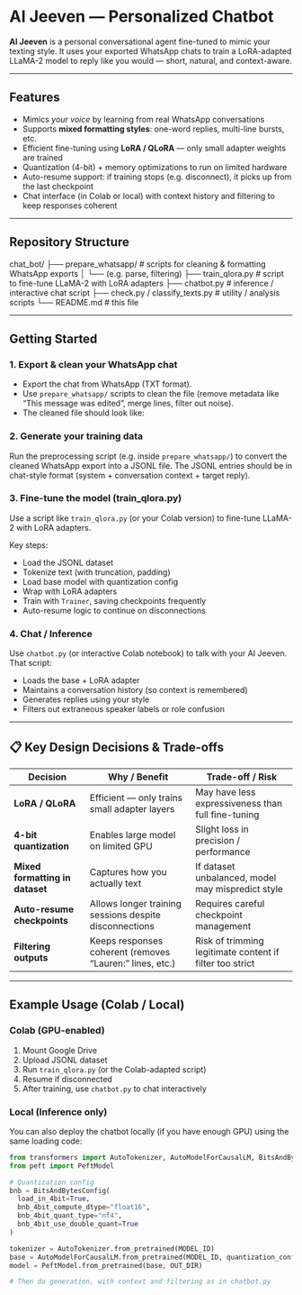 # AI Jeeven — Personalized Chatbot

**AI Jeeven** is a personal conversational agent fine-tuned to mimic your texting style. It uses your exported WhatsApp chats to train a LoRA-adapted LLaMA-2 model to reply like you would — short, natural, and context-aware.

---

##  Features

- Mimics *your voice* by learning from real WhatsApp conversations  
- Supports **mixed formatting styles**: one-word replies, multi-line bursts, etc.  
- Efficient fine-tuning using **LoRA / QLoRA** — only small adapter weights are trained  
- Quantization (4-bit) + memory optimizations to run on limited hardware  
- Auto-resume support: if training stops (e.g. disconnect), it picks up from the last checkpoint  
- Chat interface (in Colab or local) with context history and filtering to keep responses coherent  

---

##  Repository Structure

chat_bot/
├── prepare_whatsapp/ # scripts for cleaning & formatting WhatsApp exports
│ └── (e.g. parse, filtering)
├── train_qlora.py # script to fine-tune LLaMA-2 with LoRA adapters
├── chatbot.py # inference / interactive chat script
├── check.py / classify_texts.py # utility / analysis scripts
└── README.md # this file

---

##  Getting Started

### 1. Export & clean your WhatsApp chat

- Export the chat from WhatsApp (TXT format).  
- Use `prepare_whatsapp/` scripts to clean the file (remove metadata like “This message was edited”, merge lines, filter out noise).  
- The cleaned file should look like:
  

### 2. Generate your training data

Run the preprocessing script (e.g. inside `prepare_whatsapp/`) to convert the cleaned WhatsApp export into a JSONL file. The JSONL entries should be in chat-style format (system + conversation context + target reply).  

### 3. Fine-tune the model (train_qlora.py)

Use a script like `train_qlora.py` (or your Colab version) to fine-tune LLaMA-2 with LoRA adapters.

Key steps:

- Load the JSONL dataset  
- Tokenize text (with truncation, padding)  
- Load base model with quantization config  
- Wrap with LoRA adapters  
- Train with `Trainer`, saving checkpoints frequently  
- Auto-resume logic to continue on disconnections  

### 4. Chat / Inference

Use `chatbot.py` (or interactive Colab notebook) to talk with your AI Jeeven. That script:

- Loads the base + LoRA adapter  
- Maintains a conversation history (so context is remembered)  
- Generates replies using your style  
- Filters out extraneous speaker labels or role confusion  

---

## 📋 Key Design Decisions & Trade-offs

| Decision | Why / Benefit | Trade-off / Risk |
|---|---|---|
| **LoRA / QLoRA** | Efficient — only trains small adapter layers | May have less expressiveness than full fine-tuning |
| **4-bit quantization** | Enables large model on limited GPU | Slight loss in precision / performance |
| **Mixed formatting in dataset** | Captures how you actually text | If dataset unbalanced, model may mispredict style |
| **Auto-resume checkpoints** | Allows longer training sessions despite disconnections | Requires careful checkpoint management |
| **Filtering outputs** | Keeps responses coherent (removes “Lauren:” lines, etc.) | Risk of trimming legitimate content if filter too strict |

---

##  Example Usage (Colab / Local)

### Colab (GPU-enabled)

1. Mount Google Drive  
2. Upload JSONL dataset  
3. Run `train_qlora.py` (or the Colab-adapted script)  
4. Resume if disconnected  
5. After training, use `chatbot.py` to chat interactively  

### Local (Inference only)

You can also deploy the chatbot locally (if you have enough GPU) using the same loading code:

```python
from transformers import AutoTokenizer, AutoModelForCausalLM, BitsAndBytesConfig
from peft import PeftModel

# Quantization config
bnb = BitsAndBytesConfig(
  load_in_4bit=True,
  bnb_4bit_compute_dtype="float16",
  bnb_4bit_quant_type="nf4",
  bnb_4bit_use_double_quant=True
)

tokenizer = AutoTokenizer.from_pretrained(MODEL_ID)
base = AutoModelForCausalLM.from_pretrained(MODEL_ID, quantization_config=bnb, device_map="auto")
model = PeftModel.from_pretrained(base, OUT_DIR)

# Then do generation, with context and filtering as in chatbot.py
